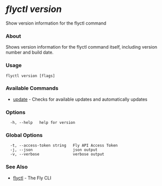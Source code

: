 # _flyctl version_

Show version information for the flyctl command

### About

Shows version information for the flyctl command itself, 
including version number and build date.

### Usage
```
flyctl version [flags]
```

### Available Commands
* [update](/docs/flyctl/version-update/)	 - Checks for available updates and automatically updates

### Options

```
  -h, --help   help for version
```

### Global Options

```
  -t, --access-token string   Fly API Access Token
  -j, --json                  json output
  -v, --verbose               verbose output
```

### See Also

* [flyctl](/docs/flyctl/help/)	 - The Fly CLI

